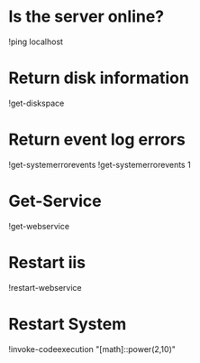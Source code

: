 # Is the server online?
!ping localhost

# Return disk information
!get-diskspace

# Return event log errors
!get-systemerrorevents
!get-systemerrorevents 1

# Get-Service
!get-webservice

# Restart iis
!restart-webservice

# Restart System
!invoke-codeexecution "[math]::power(2,10)"